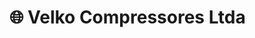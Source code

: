 

<!--
## Hi there 👋

**Velko-Compressores/Velko-Compressores** is a ✨ _special_ ✨ repository because its `README.md` (this file) appears on your GitHub profile.

Here are some ideas to get you started:

- 🔭 I’m currently working on ...
- 🌱 I’m currently learning ...
- 👯 I’m looking to collaborate on ...
- 🤔 I’m looking for help with ...
- 💬 Ask me about ...
- 📫 How to reach me: ...
- 😄 Pronouns: ...
- ⚡ Fun fact: ...
-->


# 🌐 Velko Compressores Ltda
<!--
## 🏠 Navegação Principal
- **HOME**
- **SOBRE**
- **SERVIÇOS**
- **PRODUTOS**
- **CONTATO**
-->

<!--
## 🎯 Missão
> Nosso compromisso é superar as expectativas dos nossos clientes, garantindo serviços de alta qualidade.



## 🏢 Sobre a Velko Compressores
- Há mais de **15 anos** no mercado.
- Referência em **qualidade, eficiência e confiabilidade**.
- Soluções completas para os desafios da **refrigeração e climatização**.
- Portfólio amplo de **produtos e serviços**.



## ⚙️ Nossos Processos
1. **Recebimento** – inspeção e registro dos itens.
2. **Desmontagem** – precisão e cuidado com os componentes.
3. **Análise Dimensional e Laudo** – diagnóstico técnico detalhado.
4. **Preparação de Peças** – limpeza, ajustes e organização.
5. **Montagem** – técnica e precisão para funcionalidade.
6. **Testes** – verificação rigorosa de desempenho e segurança.
7. **Pintura** – acabamento estético e proteção duradoura.
8. **Finalização** – revisão final para excelência.
9. **Expedição** – embalagem e envio com segurança.



## 🧊 Nossos Produtos
- **Compressor Alternativo Novo**
- **Compressor Remanufaturado**
- **Compressor de Parafuso**
- **Peças**



## 📞 Contato
- Página Web: [Acessar](https://velko-compressores.github.io/Velko-Compressores/)
- Telefone/Whatsapp: 21 2591-6544
- Email: comercial@velko.com.br
- Endereço: R. Srg. Silva Nunes, 254 - Ramos, Rio de Janeiro - RJ, 21040-232



© Velko Compressores Ltda | Todos os direitos reservados

-->


